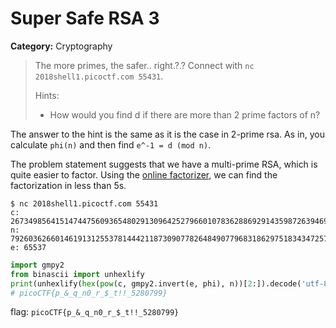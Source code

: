 # Super Safe RSA 3
**Category:** Cryptography
> The more primes, the safer.. right.?.? Connect with `nc 2018shell1.picoctf.com
> 55431`.
>
> Hints:
> - How would you find d if there are more than 2 prime factors of n?

The answer to the hint is the same as it is the case in 2-prime rsa. As in, you
calculate `phi(n)` and then find  `e^-1 = d (mod n)`.

The problem statement suggests that we have a multi-prime RSA, which is quite
easier to factor. Using the [online
factorizer](https://www.alpertron.com.ar/ECM.HTM), we can find the factorization
in less than 5s.

	$ nc 2018shell1.picoctf.com 55431
	c: 2673498564151474475609365480291309642527966010783628869291435987263946996737194278547189713632397093886743989948903475798844019261483021816008504661335472048809828349015724670507367590803673854292000253189149741940026633616512443200890239012159461942420012901347014327773109746690269442707733211396341640
	n: 7926036266014619131255378144421187309077826484907796831862975183434725764083561271749330578350079804535706687472017828714791306513867919430832693384458835716425730771502123260119370340721101931615905551786405876085127985263645633993108747114814384316216551835357320371347431394988291730670174024331918523
	e: 65537

```python
import gmpy2
from binascii import unhexlify
print(unhexlify(hex(pow(c, gmpy2.invert(e, phi), n))[2:]).decode('utf-8'))
# picoCTF{p_&_q_n0_r_$_t!!_5280799}
```

flag: `picoCTF{p_&_q_n0_r_$_t!!_5280799}`
